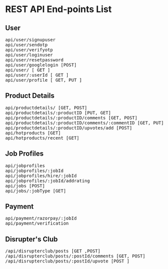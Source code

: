 # REST API End-points  List
## User
<pre>
api/user/signupuser
api/user/sendotp
api/user/verifyotp
api/user/loginuser
api/user/resetpassword
api/user/googlelogin [POST]
api/user/ [ GET ]
api/user/:userId [ GET ]
api/user/profile [ GET, PUT ]
</pre>

## Product Details
<pre>
api/productdetails/ [GET, POST]
api/productdetails/:productID [PUT, GET]
api/productdetails/:productID/comments [GET, POST]
api/productdetails/:productID/comments/:commentID [GET, PUT]
api/productdetails/:productID/upvotes/add [POST]
api/hotproducts [GET]
api/hotproducts/recent [GET]
</pre>

## Job Profiles
<pre>
api/jobprofiles
api/jobprofiles/:jobId
api/jobprofiles/hire/:jobId 
api/jobprofiles/:jobId/addrating
api/jobs [POST]
api/jobs/:jobType [GET]
</pre>

## Payment
<pre>
api/payment/razorpay/:jobId
api/payment/verification
</pre>

## Disrupter's Club
<pre>
/api/disrupterclub/posts [GET ,POST]
/api/disrupterclub/posts/:postId/comments [GET, POST]
/api/disrupterclub/posts/:postId/upvote [POST ]
</pre>